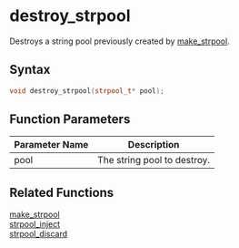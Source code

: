 
# destroy_strpool

Destroys a string pool previously created by [make_strpool](https://github.com/RandyGaul/cute_framework/blob/master/docs/string/strpool/make_strpool.md).

## Syntax

```cpp
void destroy_strpool(strpool_t* pool);
```

## Function Parameters

Parameter Name | Description
--- | ---
pool | The string pool to destroy.

## Related Functions

[make_strpool](https://github.com/RandyGaul/cute_framework/blob/master/docs/string/strpool/make_strpool.md)  
[strpool_inject](https://github.com/RandyGaul/cute_framework/blob/master/docs/string/strpool/strpool_inject.md)  
[strpool_discard](https://github.com/RandyGaul/cute_framework/blob/master/docs/string/strpool/strpool_discard.md)  
